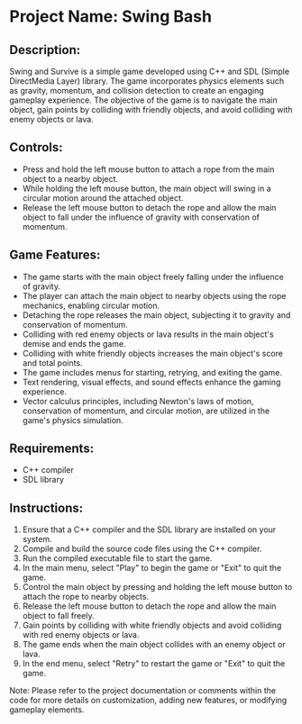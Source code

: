 # Project Name: Swing Bash

## Description:
Swing and Survive is a simple game developed using C++ and SDL (Simple DirectMedia Layer) library. The game incorporates physics elements such as gravity, momentum, and collision detection to create an engaging gameplay experience. The objective of the game is to navigate the main object, gain points by colliding with friendly objects, and avoid colliding with enemy objects or lava.

## Controls:
- Press and hold the left mouse button to attach a rope from the main object to a nearby object.
- While holding the left mouse button, the main object will swing in a circular motion around the attached object.
- Release the left mouse button to detach the rope and allow the main object to fall under the influence of gravity with conservation of momentum.

## Game Features:
- The game starts with the main object freely falling under the influence of gravity.
- The player can attach the main object to nearby objects using the rope mechanics, enabling circular motion.
- Detaching the rope releases the main object, subjecting it to gravity and conservation of momentum.
- Colliding with red enemy objects or lava results in the main object's demise and ends the game.
- Colliding with white friendly objects increases the main object's score and total points.
- The game includes menus for starting, retrying, and exiting the game.
- Text rendering, visual effects, and sound effects enhance the gaming experience.
- Vector calculus principles, including Newton's laws of motion, conservation of momentum, and circular motion, are utilized in the game's physics simulation.

## Requirements:
- C++ compiler
- SDL library

## Instructions:
1. Ensure that a C++ compiler and the SDL library are installed on your system.
2. Compile and build the source code files using the C++ compiler.
3. Run the compiled executable file to start the game.
4. In the main menu, select "Play" to begin the game or "Exit" to quit the game.
5. Control the main object by pressing and holding the left mouse button to attach the rope to nearby objects.
6. Release the left mouse button to detach the rope and allow the main object to fall freely.
7. Gain points by colliding with white friendly objects and avoid colliding with red enemy objects or lava.
8. The game ends when the main object collides with an enemy object or lava.
9. In the end menu, select "Retry" to restart the game or "Exit" to quit the game.

Note: Please refer to the project documentation or comments within the code for more details on customization, adding new features, or modifying gameplay elements.
